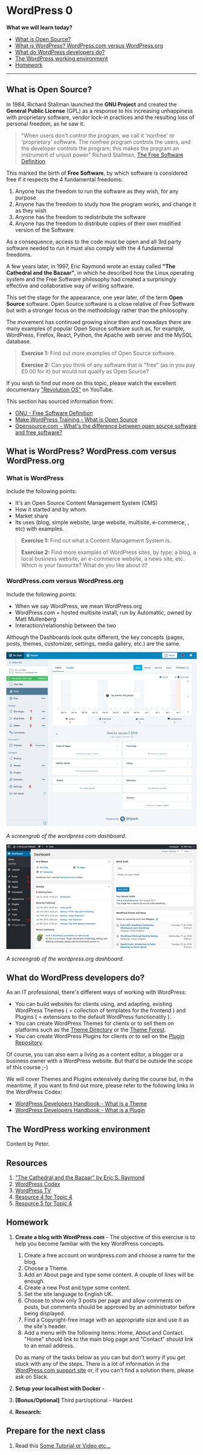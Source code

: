 # WordPress 0

**What we will learn today?**
- [What is Open Source?](#what-is-open-source)
- [What is WordPress? WordPress.com versus WordPress.org](#what-is-wordPress-wordPress-com-versus-wordPress-xworg)
- [What do WordPress developers do?](#what-do-wordpress-developers-do)
- [The WordPress working environment](#the-wordpress-working-environment) <!-- TODO Choose proper title -->
- [Homework](#homework)
---

## What is Open Source?

In 1984, Richard Stallman launched the **GNU Project** and created the **General Public License** (GPL) as a response to his increasing unhappiness with proprietary software, vendor lock-in practices and the resulting loss of personal freedom, as he saw it.

> "When users don't control the program, we call it 'nonfree' or 'proprietary' software. The nonfree program controls the users, and the developer controls the program; this makes the program an instrument of unjust power"
> Richard Stallman, [The Free Software Definition](https://www.gnu.org/philosophy/free-sw.html)

This marked the birth of **Free Software**, by which software is considered free if it respects the 4 fundamental freedoms:

1. Anyone has the freedom to run the software as they wish, for any purpose
2. Anyone has the freedom to study how the program works, and change it as they wish
3. Anyone has the freedom to redistribute the software
4. Anyone has the freedom to distribute copies of their own modified version of the Software

As a consequence, access to the code must be open and all 3rd party software needed to run it must also comply with the 4 fundamental freedoms.

A few years later, in 1997, Eric Raymond wrote an essay called **"The Cathedral and the Bazaar"**, in which he described how the Linux operating system and the Free Software philosophy had created a surprisingly effective and collaborative way of writing software.

This set the stage for the appearance, one year later, of the term **Open Source** software. Open Source software is a close relative of Free Software but with a stronger focus on the methodology rather than the philosophy.

The movement has continued growing since then and nowadays there are many examples of popular Open Source software such as, for example, WordPress, Firefox, React, Python, the Apache web server and the MySQL database.

> **Exercise 1:** Find out more examples of Open Source software.
>
> **Exercise 2:** Can you think of any software that is "free" (as in you pay £0.00 for it) but would not qualify as Open Source?

If you wish to find out more on this topic, please watch the excellent documentary ["Revolution OS"](https://www.youtube.com/watch?v=4vW62KqKJ5A) on YouTube.


This section has sourced information from:
* [GNU - Free Software Definition](https://www.gnu.org/philosophy/free-sw.html)
* [Make WordPress Training - What is Open Source](https://make.wordpress.org/training/handbook/user-lessons/what-is-open-source/)
* [Opensource.com - What's the difference between open source software and free software?](https://opensource.com/article/17/11/open-source-or-free-software)

## What is WordPress? WordPress.com versus WordPress.org


### What is WordPress

Include the following points:

*   It's an Open Source Content Management System (CMS)
*   How it started and by whom.
*   Market share
*   Its uses (blog, simple website, large website, multisite, e-commerce, , etc) with examples.

> **Exercise 1:** Find out what a Content Management System is.
>
> **Exercise 2:** Find more examples of WordPress sites, by type: a blog, a local business website, an e-commerce website, a news site, etc. Which is your favourite? What do you like about it?


### WordPress.com versus WordPress.org

Include the following points:

*   When we say WordPress, we mean WordPress.org
*   WordPress.com = hosted multisite install, run by Automattic, owned by Matt Mullenberg
*   Interaction/relationship between the two

Although the Dashboards look quite different, the key concepts (pages, posts, themes, customizer, settings, media gallery, etc.) are the same.

![screengrab of the wordpress.com dashboard](assets/lesson0/wp.com-dashboard.png)

_A screengrab of the wordpress.com dashboard._

![screengrab of the wordpress.org dashboard](assets/lesson0/wp.org-dashboard.png)

_A screengrab of the wordpress.org dashboard._


## What do WordPress developers do?

As an IT professional, there's different ways of working with WordPress:

*   You can build websites for clients using, and adapting, existing WordPress Themes ( = collection of templates for the frontend ) and Plugins ( = extensions to the default WordPress functionality ).
*   You can create WordPress Themes for clients or to sell them on platforms such as the [Theme Directory](https://en-gb.wordpress.org/themes/) or the [Theme Forest](https://themeforest.net).
*   You can create WordPress Plugins for clients or to sell on the [Plugin Repository](https://en-gb.wordpress.org/plugins/).

Of course, you can also earn a living as a content editor, a blogger or a business owner with a WordPress website. But that'd be outside the scope of this course ;-)

We will cover Themes and Plugins extensively during the course but, in the meantime, if you want to find out more, please refer to the following links in the WordPress Codex:

* [WordPress Developers Handbook - What is a Theme](https://developer.wordpress.org/themes/getting-started/what-is-a-theme/)
* [WordPress Developers Handbook - What is a Plugin](https://developer.wordpress.org/plugins/intro/what-is-a-plugin/)


## The WordPress working environment

Content by Peter.

## Resources

1.  ["The Cathedral and the Bazaar" by Eric S. Raymond](http://www.catb.org/~esr/writings/cathedral-bazaar/cathedral-bazaar/index.html)
2.  [WordPress Codex](https://codex.wordpress.org)
3.  [WordPress TV](https://wordpress.tv)
4.  [Resource 4 for Topic 4](https://google.com)
5.  [Resource 5 for Topic 4](https://google.com)

## Homework

1.  **Create a blog with WordPress.com** \- The objective of this exercise is to help you become familiar with the key WordPress concepts.

    1.  Create a free account on wordpress.com and choose a name for the blog.
    2.  Choose a Theme.
    3.  Add an About page and type some content. A couple of lines will be enough.
    4.  Create a new Post and type some content.
    5.  Set the site language to English UK.
    6.  Choose to show only 3 posts per page and allow comments on posts, but comments should be approved by an administrator before being displayed.
    7.  Find a Copyright-free image with an appropriate size and use it as the site's header.
    8.  Add a menu with the following items: Home, About and Contact. "Home" should link to the main blog page and "Contact" should link to an email address.

    Do as many of the tasks below as you can but don't worry if you get stuck with any of the steps. There is a lot of information in the [WordPress.com support site](https://en.support.wordpress.com/) or, if you can't find a solution there, please ask on Slack.

2.  **Setup your localhost with Docker** -
3.  **\[Bonus/Optional\]** Third part/optional - Hardest
4.  **Research:**

Prepare for the next class
--------------------------

1.  Read this [Some Tutorial or Video etc...](https://google.com)
